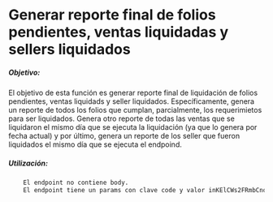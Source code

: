 # Generar reporte final de folios pendientes, ventas liquidadas y sellers liquidados

##### Objetivo:

El objetivo de esta función es generar reporte final de liquidación de folios pendientes, ventas liquidads y seller liquidados.
Específicamente, genera un reporte de todos los folios que cumplan, parcialmente, los requerimietos para ser liquidados. Genera otro reporte
de todas las ventas que se liquidaron el mismo día que se ejecuta la liquidación (ya que lo genera por fecha actual) y por último, genera
un reporte de los seller que fueron liquidados el mismo día que se ejecuta el endpoind.

##### Utilización:
```sh
    El endpoint no contiene body.
    El endpoint tiene un params con clave code y valor inKElCWs2FRmbCnqdRAar7e1TRJEm5hgzXoLZeIJZfHgXUa440bGjQ==
```